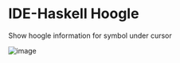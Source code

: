 # IDE-Haskell Hoogle

Show hoogle information for symbol under cursor

![image](https://cloud.githubusercontent.com/assets/7275622/19577453/1bf50acc-9720-11e6-8c02-55cbe812965c.png)
